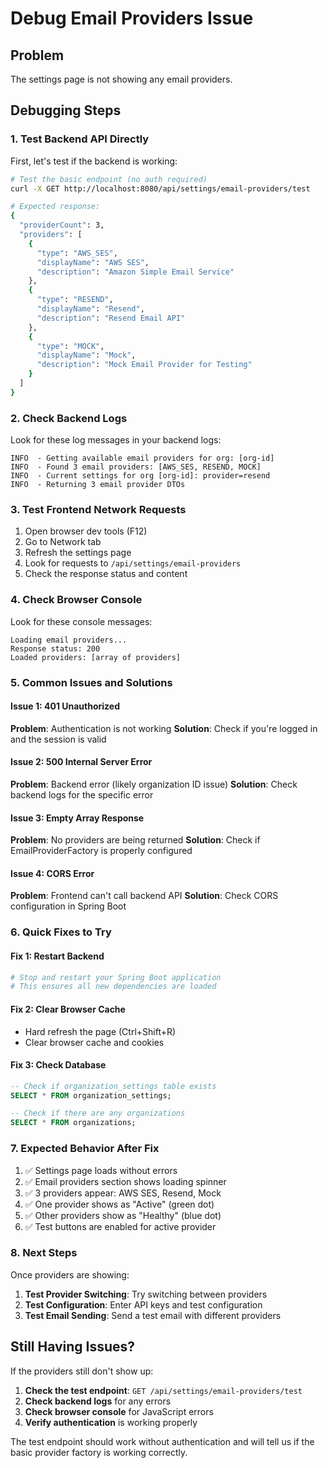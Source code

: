 # Debug Email Providers Issue

## Problem

The settings page is not showing any email providers.

## Debugging Steps

### 1. Test Backend API Directly

First, let's test if the backend is working:

```bash
# Test the basic endpoint (no auth required)
curl -X GET http://localhost:8080/api/settings/email-providers/test

# Expected response:
{
  "providerCount": 3,
  "providers": [
    {
      "type": "AWS_SES",
      "displayName": "AWS SES",
      "description": "Amazon Simple Email Service"
    },
    {
      "type": "RESEND",
      "displayName": "Resend",
      "description": "Resend Email API"
    },
    {
      "type": "MOCK",
      "displayName": "Mock",
      "description": "Mock Email Provider for Testing"
    }
  ]
}
```

### 2. Check Backend Logs

Look for these log messages in your backend logs:

```
INFO  - Getting available email providers for org: [org-id]
INFO  - Found 3 email providers: [AWS_SES, RESEND, MOCK]
INFO  - Current settings for org [org-id]: provider=resend
INFO  - Returning 3 email provider DTOs
```

### 3. Test Frontend Network Requests

1. Open browser dev tools (F12)
2. Go to Network tab
3. Refresh the settings page
4. Look for requests to `/api/settings/email-providers`
5. Check the response status and content

### 4. Check Browser Console

Look for these console messages:

```
Loading email providers...
Response status: 200
Loaded providers: [array of providers]
```

### 5. Common Issues and Solutions

#### Issue 1: 401 Unauthorized

**Problem**: Authentication is not working
**Solution**: Check if you're logged in and the session is valid

#### Issue 2: 500 Internal Server Error

**Problem**: Backend error (likely organization ID issue)
**Solution**: Check backend logs for the specific error

#### Issue 3: Empty Array Response

**Problem**: No providers are being returned
**Solution**: Check if EmailProviderFactory is properly configured

#### Issue 4: CORS Error

**Problem**: Frontend can't call backend API
**Solution**: Check CORS configuration in Spring Boot

### 6. Quick Fixes to Try

#### Fix 1: Restart Backend

```bash
# Stop and restart your Spring Boot application
# This ensures all new dependencies are loaded
```

#### Fix 2: Clear Browser Cache

- Hard refresh the page (Ctrl+Shift+R)
- Clear browser cache and cookies

#### Fix 3: Check Database

```sql
-- Check if organization_settings table exists
SELECT * FROM organization_settings;

-- Check if there are any organizations
SELECT * FROM organizations;
```

### 7. Expected Behavior After Fix

1. ✅ Settings page loads without errors
2. ✅ Email providers section shows loading spinner
3. ✅ 3 providers appear: AWS SES, Resend, Mock
4. ✅ One provider shows as "Active" (green dot)
5. ✅ Other providers show as "Healthy" (blue dot)
6. ✅ Test buttons are enabled for active provider

### 8. Next Steps

Once providers are showing:

1. **Test Provider Switching**: Try switching between providers
2. **Test Configuration**: Enter API keys and test configuration
3. **Test Email Sending**: Send a test email with different providers

## Still Having Issues?

If the providers still don't show up:

1. **Check the test endpoint**: `GET /api/settings/email-providers/test`
2. **Check backend logs** for any errors
3. **Check browser console** for JavaScript errors
4. **Verify authentication** is working properly

The test endpoint should work without authentication and will tell us if the basic provider factory is working correctly.

